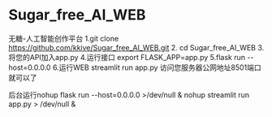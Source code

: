# Sugar_free_AI_WEB
无糖-人工智能创作平台
1.git clone https://github.com/kkive/Sugar_free_AI_WEB.git
2. cd Sugar_free_AI_WEB
3.将您的API加入app.py
4.运行接口 export FLASK_APP=app.py
5.flask run --host=0.0.0.0
6.运行WEB streamlit run app.py
访问您服务器公网地址8501端口就可以了


后台运行nohup flask run --host=0.0.0.0 >/dev/null &
nohup streamlit run app.py > /dev/null &
